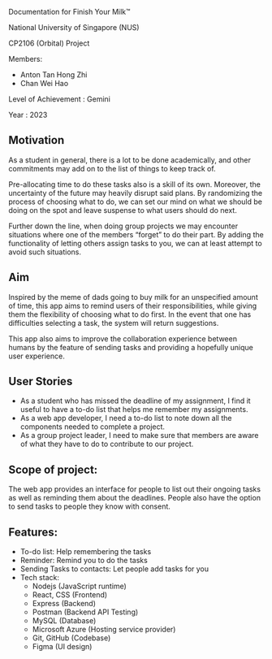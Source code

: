 Documentation for Finish Your Milk™


National University of Singapore (NUS) 

CP2106 (Orbital) Project

Members: 

* Anton Tan Hong Zhi
* Chan Wei Hao

Level of Achievement : Gemini

Year : 2023

## Motivation 
As a student in general, there is a lot to be done academically, and other commitments may add on to the list of things to keep track of.

 Pre-allocating time to do these tasks also is a skill of its own. Moreover, the uncertainty of the future may heavily disrupt said plans. By randomizing the process of choosing what to do, we can set our mind on what we should be doing on the spot and leave suspense to what users should do next.


Further down the line, when doing group projects we may encounter situations where one of the members “forget” to do their part. By adding the functionality of letting others assign tasks to you, we can at least attempt to avoid such situations.


## Aim 
Inspired by the meme of dads going to buy milk for an unspecified amount of time, this app aims to remind users of their responsibilities, while giving them the flexibility of choosing what to do first. In the event that one has difficulties selecting a task, the system will return suggestions.


This app also aims to improve the collaboration experience between humans by the feature of sending tasks and providing a hopefully unique user experience.

## User Stories
* As a student who has missed the deadline of my assignment, I find it useful to have a to-do list that helps me remember my assignments.
* As a web app developer, I need a to-do list to note down all the components needed to complete a project. 
* As a group project leader, I need to make sure that members are aware of what they have to do to contribute to our project.

## Scope of project:
The web app provides an interface for people to list out their ongoing tasks as well as reminding them about the deadlines. People also have the option to send tasks to people they know with consent.

## Features:
* To-do list: Help remembering the tasks
* Reminder: Remind you to do the tasks
* Sending Tasks to contacts: Let people add tasks for you
* Tech stack:
    * Nodejs (JavaScript runtime)
    * React, CSS (Frontend) 
    * Express (Backend)
    * Postman (Backend API Testing) 
    * MySQL (Database) 
    * Microsoft Azure (Hosting service provider) 
    * Git, GitHub (Codebase)
    * Figma (UI design)
